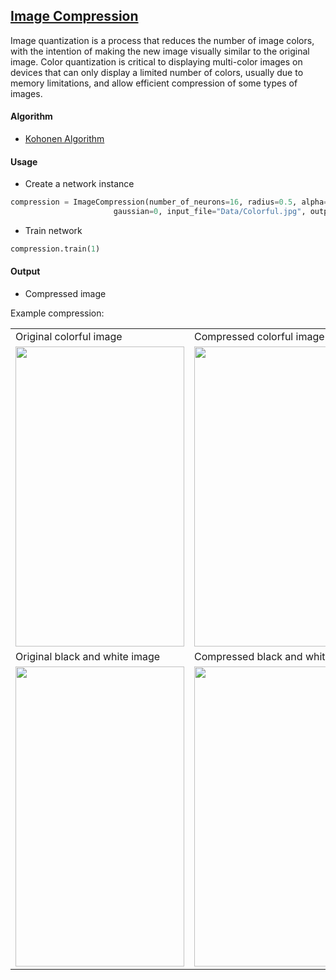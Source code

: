 ## [Image Compression](https://github.com/JuliaSzymanska/Artificial-Intelligence/blob/master/Image_compression/ImageCompression.py)
Image quantization is a process that reduces the number of image colors, with the intention of making the new image visually similar to the original image. Color quantization is critical to displaying multi-color images on devices that can only display a limited number of colors, usually due to memory limitations, and allow efficient compression of some types of images.

#### Algorithm
* [Kohonen Algorithm](https://github.com/JuliaSzymanska/Artificial-Intelligence/blob/master/SOM/KohonenMap.py)

#### Usage

* Create a network instance
```python
compression = ImageCompression(number_of_neurons=16, radius=0.5, alpha=0.5,
                       gaussian=0, input_file="Data/Colorful.jpg", output_file=".readme/CompressedColorful.jpeg")
```

* Train network
```python
compression.train(1)
```

#### Output
* Compressed image

Example compression:

<table  cellpadding="0" cellspacing="0" border="0">
  <tr>
    <td align="centre">Original colorful image</td>
    <td align="centre">Compressed colorful image</td>
  </tr>
  <tr>
    <td><img src="https://github.com/JuliaSzymanska/Artificial-Intelligence/blob/master/Image_compression/Data/Colorful.jpg" width=270 height=480></td>
    <td><img src="https://github.com/JuliaSzymanska/Artificial-Intelligence/blob/master/Image_compression/.readme/CompressedColorful.jpeg" width=270 height=480></td>
  </tr>
  <tr>
    <td align="centre">Original black and white image</td>
    <td align="centre">Compressed black and white image</td>
  </tr>
  <tr>
    <td><img src="https://github.com/JuliaSzymanska/Artificial-Intelligence/blob/master/Image_compression/Data/BlackAndWhite.jpg" width=270 height=480></td>
    <td><img src="https://github.com/JuliaSzymanska/Artificial-Intelligence/blob/master/Image_compression/.readme/CompressedBlackAndWhite.jpeg" width=270 height=480></td>
  </tr>
 
 </table>